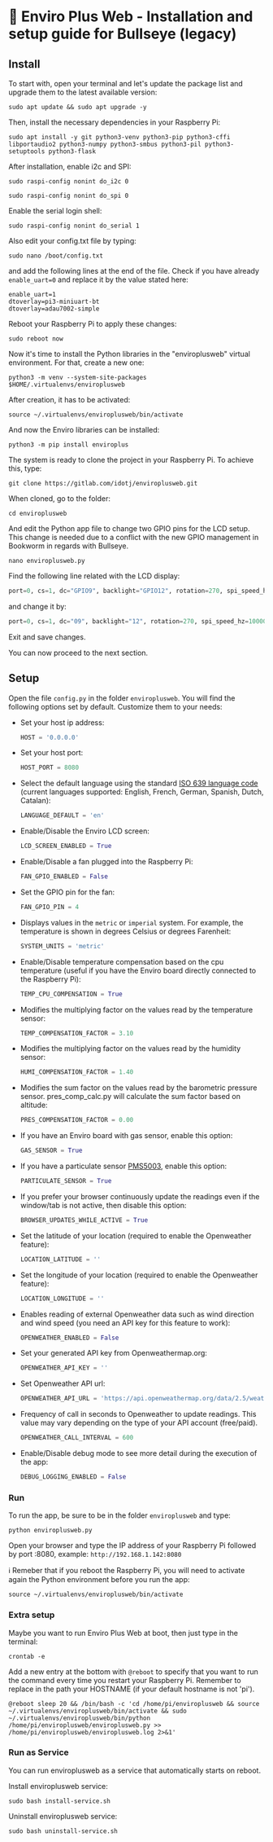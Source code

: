 # 🌿 Enviro Plus Web - Installation and setup guide for Bullseye (legacy)

## Install

To start with, open your terminal and let's update the package list and upgrade them to the latest available version:

```terminal
sudo apt update && sudo apt upgrade -y
```

Then, install the necessary dependencies in your Raspberry Pi:

```terminal
sudo apt install -y git python3-venv python3-pip python3-cffi libportaudio2 python3-numpy python3-smbus python3-pil python3-setuptools python3-flask
```

After installation, enable i2c and SPI:

```terminal
sudo raspi-config nonint do_i2c 0
```

```terminal
sudo raspi-config nonint do_spi 0
```

Enable the serial login shell:

```terminal
sudo raspi-config nonint do_serial 1
```

Also edit your config.txt file by typing:

```terminal
sudo nano /boot/config.txt
```

and add the following lines at the end of the file. Check if you have already `enable_uart=0` and replace it by the value stated here:

```terminal
enable_uart=1
dtoverlay=pi3-miniuart-bt
dtoverlay=adau7002-simple
```

Reboot your Raspberry Pi to apply these changes:

```terminal
sudo reboot now
```

Now it's time to install the Python libraries in the "enviroplusweb" virtual environment. For that, create a new one:

```terminal
python3 -m venv --system-site-packages $HOME/.virtualenvs/enviroplusweb
```

After creation, it has to be activated:

```terminal
source ~/.virtualenvs/enviroplusweb/bin/activate
```

And now the Enviro libraries can be installed:

```terminal
python3 -m pip install enviroplus
```

The system is ready to clone the project in your Raspberry Pi. To achieve this, type:

```terminal
git clone https://gitlab.com/idotj/enviroplusweb.git
```

When cloned, go to the folder:

```terminal
cd enviroplusweb
```

And edit the Python app file to change two GPIO pins for the LCD setup. This change is needed due to a conflict with the new GPIO management in Bookworm in regards with Bullseye.

```terminal
nano enviroplusweb.py
```

Find the following line related with the LCD display:

```python
port=0, cs=1, dc="GPIO9", backlight="GPIO12", rotation=270, spi_speed_hz=10000000
```

and change it by:

```python
port=0, cs=1, dc="09", backlight="12", rotation=270, spi_speed_hz=10000000
```

Exit and save changes.  

You can now proceed to the next section.

## Setup

Open the file `config.py` in the folder `enviroplusweb`. You will find the following options set by default. Customize them to your needs:

- Set your host ip address:

  ```python
  HOST = '0.0.0.0'
  ```

- Set your host port:

  ```python
  HOST_PORT = 8080
  ```

- Select the default language using the standard [ISO 639 language code](https://en.wikipedia.org/wiki/List_of_ISO_639_language_codes) (current languages supported: English, French, German, Spanish, Dutch, Catalan):

  ```python
  LANGUAGE_DEFAULT = 'en'
  ```

- Enable/Disable the Enviro LCD screen:

  ```python
  LCD_SCREEN_ENABLED = True
  ```

- Enable/Disable a fan plugged into the Raspberry Pi:

  ```python
  FAN_GPIO_ENABLED = False
  ```

- Set the GPIO pin for the fan:

  ```python
  FAN_GPIO_PIN = 4
  ```

- Displays values in the `metric` or `imperial` system. For example, the temperature is shown in degrees Celsius or degrees Farenheit:

  ```python
  SYSTEM_UNITS = 'metric'
  ```

- Enable/Disable temperature compensation based on the cpu temperature (useful if you have the Enviro board directly connected to the Raspberry Pi):

  ```python
  TEMP_CPU_COMPENSATION = True
  ```

- Modifies the multiplying factor on the values read by the temperature sensor:

  ```python
  TEMP_COMPENSATION_FACTOR = 3.10
  ```

- Modifies the multiplying factor on the values read by the humidity sensor:

  ```python
  HUMI_COMPENSATION_FACTOR = 1.40
  ```

- Modifies the sum factor on the values read by the barometric pressure sensor. pres_comp_calc.py will calculate the sum factor based on altitude:

  ```python
  PRES_COMPENSATION_FACTOR = 0.00
  ```

- If you have an Enviro board with gas sensor, enable this option:

  ```python
  GAS_SENSOR = True
  ```

- If you have a particulate sensor [PMS5003](https://shop.pimoroni.com/products/pms5003-particulate-matter-sensor-with-cable?variant=29075640352851), enable this option:

  ```python
  PARTICULATE_SENSOR = True
  ```

- If you prefer your browser continuously update the readings even if the window/tab is not active, then disable this option:

  ```python
  BROWSER_UPDATES_WHILE_ACTIVE = True
  ```

- Set the latitude of your location (required to enable the Openweather feature):

  ```python
  LOCATION_LATITUDE = ''
  ```

- Set the longitude of your location (required to enable the Openweather feature):

  ```python
  LOCATION_LONGITUDE = ''
  ```

- Enables reading of external Openweather data such as wind direction and wind speed (you need an API key for this feature to work):

  ```python
  OPENWEATHER_ENABLED = False
  ```

- Set your generated API key from Openweathermap.org:

  ```python
  OPENWEATHER_API_KEY = ''
  ```

- Set Openweather API url:

  ```python
  OPENWEATHER_API_URL = 'https://api.openweathermap.org/data/2.5/weather'
  ```

- Frequency of call in seconds to Openweather to update readings. This value may vary depending on the type of your API account (free/paid).

  ```python
  OPENWEATHER_CALL_INTERVAL = 600
  ```

- Enable/Disable debug mode to see more detail during the execution of the app:

  ```python
  DEBUG_LOGGING_ENABLED = False
  ```

### Run

To run the app, be sure to be in the folder `enviroplusweb` and type:

```terminal
python enviroplusweb.py
```

Open your browser and type the IP address of your Raspberry Pi followed by port :8080, example: `http://192.168.1.142:8080`

ℹ️ Remeber that if you reboot the Raspberry Pi, you will need to activate again the Python environment before you run the app:

```terminal
source ~/.virtualenvs/enviroplusweb/bin/activate
```

### Extra setup

Maybe you want to run Enviro Plus Web at boot, then just type in the terminal:

```terminal
crontab -e
```

Add a new entry at the bottom with `@reboot` to specify that you want to run the command every time you restart your Raspberry Pi. Remember to replace in the path your HOSTNAME (if your default hostname is not 'pi').

```terminal
@reboot sleep 20 && /bin/bash -c 'cd /home/pi/enviroplusweb && source ~/.virtualenvs/enviroplusweb/bin/activate && sudo ~/.virtualenvs/enviroplusweb/bin/python /home/pi/enviroplusweb/enviroplusweb.py >> /home/pi/enviroplusweb/enviroplusweb.log 2>&1'
```

### Run as Service

You can run enviroplusweb as a service that automatically starts on reboot.

Install enviroplusweb service:

```terminal
sudo bash install-service.sh
```

Uninstall enviroplusweb service:

```terminal
sudo bash uninstall-service.sh
```